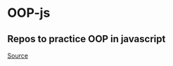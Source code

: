 # OOP-js
## Repos to practice OOP in javascript
[Source](https://www.youtube.com/watch?v=PFmuCDHHpwk)
